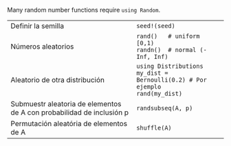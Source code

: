 Many random number functions require `using Random`.

|                                  |                                                                   |
| -------------------------------- | ----------------------------------------------------------------- |
| Definir la semilla                         | `seed!(seed)`                                           |
| Números aleatorios                   | `rand()   # uniform [0,1)`<br>`randn()  # normal (-Inf, Inf)` |
| Aleatorio de otra distribución   | `using Distributions`<br>`my_dist = Bernoulli(0.2) # Por ejemplo`<br>`rand(my_dist)` |
| Submuestr aleatoria de elementos de A con probabilidad de inclusión p | `randsubseq(A, p)`           |
| Permutación aleatória de elementos de A | `shuffle(A)`                                               |

